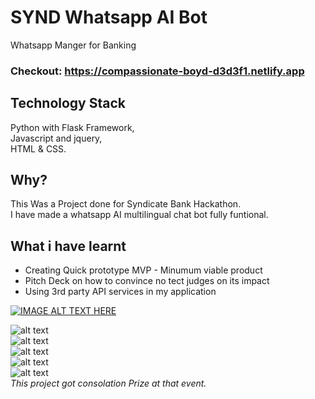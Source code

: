 # SYND Whatsapp AI Bot
Whatsapp Manger for Banking  
### Checkout: https://compassionate-boyd-d3d3f1.netlify.app
## Technology Stack  
  Python with Flask Framework,  
  Javascript and jquery,  
  HTML & CSS.
    
## Why?
This Was a Project done for Syndicate Bank Hackathon.  
I have made a whatsapp AI multilingual chat bot fully funtional.  

## What i have learnt
- Creating Quick prototype MVP - Minumum viable product 
- Pitch Deck on how to convince no tect judges on its impact
- Using 3rd party API services in my application


[![IMAGE ALT TEXT HERE](https://img.youtube.com/vi/Lg5FPKyobJg/0.jpg)](https://www.youtube.com/watch?v=Lg5FPKyobJg)

  
![alt text](https://i.ibb.co/V2JVtVx/Screenshot-2020-01-23-at-8-28-36-PM.png)  
![alt text](https://i.ibb.co/SPvmvK4/Screenshot-2020-01-23-at-8-29-12-PM.png)  
![alt text](https://i.ibb.co/mJN896R/Screenshot-2020-01-23-at-8-29-32-PM.png)  
![alt text](https://i.ibb.co/h8GxH23/Screenshot-2020-01-23-at-8-30-04-PM.png)  
![alt text](https://i.ibb.co/X50LbX7/Screenshot-2020-01-23-at-8-30-15-PM.png)  
*This project got consolation Prize at that event.*

